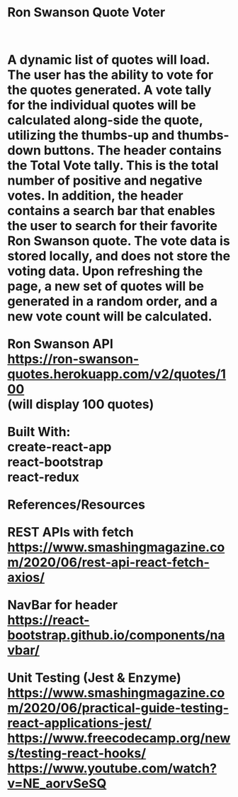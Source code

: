<h1>Ron Swanson Quote Voter<h1><br>
A dynamic list of quotes will load. The user has the ability to vote for the quotes generated. A vote tally for the individual quotes will be calculated along-side the quote, utilizing the thumbs-up and thumbs-down buttons. The header contains the Total Vote tally. This is the total number of positive and negative votes. In addition, the header contains a search bar that enables the user to search for their favorite Ron Swanson quote. The vote data is stored locally, and does not store the voting data. Upon refreshing the page, a new set of quotes will be generated in a random order, and a new vote count will be calculated.

Ron Swanson API<br>
https://ron-swanson-quotes.herokuapp.com/v2/quotes/100<br>
(will display 100 quotes)

Built With:<br>
create-react-app<br>
react-bootstrap<br>
react-redux<br>

References/Resources<br>

REST APIs with fetch<br>
https://www.smashingmagazine.com/2020/06/rest-api-react-fetch-axios/

NavBar for header<br>
https://react-bootstrap.github.io/components/navbar/

Unit Testing (Jest & Enzyme)<br>
https://www.smashingmagazine.com/2020/06/practical-guide-testing-react-applications-jest/<br>
https://www.freecodecamp.org/news/testing-react-hooks/<br>
https://www.youtube.com/watch?v=NE_aorvSeSQ
